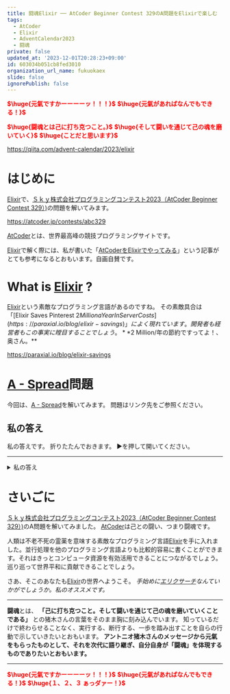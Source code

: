 ```yaml
---
title: 闘魂Elixir ── AtCoder Beginner Contest 329のA問題をElixirで楽しむ
tags:
  - AtCoder
  - Elixir
  - AdventCalendar2023
  - 闘魂
private: false
updated_at: '2023-12-01T20:28:23+09:00'
id: 603034b051cb8fed3010
organization_url_name: fukuokaex
slide: false
ignorePublish: false
---
```

<b><font color="red">$\huge{元氣ですかーーーーッ！！！}$</font></b>
<b><font color="red">$\huge{元氣があればなんでもできる！}$</font></b>

<b><font color="red">$\huge{闘魂とは己に打ち克つこと。}$</font></b>
<b><font color="red">$\huge{そして闘いを通じて己の魂を磨いていく}$</font></b>
<b><font color="red">$\huge{ことだと思います}$</font></b>


https://qiita.com/advent-calendar/2023/elixir


# はじめに

[Elixir](https://elixir-lang.org/)で、[Ｓｋｙ株式会社プログラミングコンテスト2023（AtCoder Beginner Contest 329）)](https://atcoder.jp/contests/abc329)の問題を解いてみます。

https://atcoder.jp/contests/abc329

[AtCoder](https://atcoder.jp/home)とは、世界最高峰の競技プログラミングサイトです。

[Elixir](https://elixir-lang.org/)で解く際には、私が書いた「[AtCoderをElixirでやってみる](https://zenn.dev/torifukukaiou/articles/ac84c87736ceebf4da01)」という記事がとても参考になるとおもいます。自画自賛です。

# What is [Elixir](https://elixir-lang.org/) ?

[Elixir](https://elixir-lang.org/)という素敵なプログラミング言語があるのですね。
その素敵具合は「[Elixir Saves Pinterest $2 Million a Year In Server Costs](https://paraxial.io/blog/elixir-savings)」によく現れています。開発者も経営者もこの事実に瞠目することでしょう。 **$2 Million/年の節約ですってよ！、奥さん。**

https://paraxial.io/blog/elixir-savings

# [A - Spread](https://atcoder.jp/contests/abc329/tasks/abc329_a)問題

今回は、[A - Spread](https://atcoder.jp/contests/abc329/tasks/abc329_a)を解いてみます。
問題はリンク先をご参照ください。

## 私の答え

私の答えです。
折りたたんでおきます。
▶を押して開いてください。

---

<details><summary>私の答え</summary>

```elixir
defmodule Main do
  def main do
    IO.read(:line)
    |> String.trim() 
    |> String.codepoints()
    |> Enum.join(" ")
    |> IO.puts()
  end
end
```

</details>


# さいごに

[Ｓｋｙ株式会社プログラミングコンテスト2023（AtCoder Beginner Contest 329）)](https://atcoder.jp/contests/abc329)のA問題を解いてみました。
[AtCoder](https://atcoder.jp/home)は己との闘い、つまり闘魂です。

人類は不老不死の霊薬を意味する素敵なプログラミング言語[Elixir](https://elixir-lang.org/)を手に入れました。並行処理を他のプログラミング言語よりも比較的容易に書くことができます。それはきっとコンピュータ資源を有効活用できることにつながるでしょう。巡り巡って世界平和に貢献できることでしょう。

さあ、そこのあなたも[Elixir](https://elixir-lang.org/)の世界へようこそ。
_手始めに[エリクサーチ](https://elixir-lang.info/)なんていかがでしょうか。私のオススメです。_

---

**闘魂**とは、  **「己に打ち克つこと。そして闘いを通じて己の魂を磨いていくことである」** との猪木さんの言葉をそのまま胸に刻み込んでいます。
知っているだけで終わらせることなく、実行する、断行する、一歩を踏み出すことを自らの行動で示していきたいとおもいます。
**アントニオ猪木さんのメッセージから元氣をもらったものとして、それを次代に語り継ぎ、自分自身が「闘魂」を体現するものでありたいとおもいます。**

---

<b><font color="red">$\huge{元氣ですかーーーーッ！！！}$</font></b>
<b><font color="red">$\huge{元氣があればなんでもできる！}$</font></b>
<b><font color="red">$\huge{１、２、３ ぁっダァー！}$</font></b>
